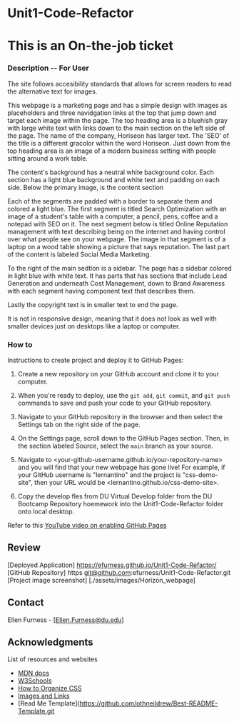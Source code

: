 # Unit1-Code-Refactor
# This is an On-the-job ticket

### Description -- For User

The site follows accesibility standards that allows for screen readers to read the alternative text for images.

This webpage is a marketing page and has a simple design with images as placeholders and three navidgation links at the top that jump down and target each image within the page.  The top heading area is a bluehish gray with large white text with links down to the main section on the left side of the page. The name of the company, Horiseon has larger text. The 'SEO' of the title is a different gracolor within the word Horiseon. Just down from the top heading area is an image of a modern business setting with people sitting around a work table. 

The content's background has a neutral white background color.  Each section has a light blue background and white text and padding on each side. Below the primary image, is the content section

 Each of the segments are padded with a border to separate them and colored a light blue. The first segment is titled Search Optimization with an image of a student's table with a computer, a pencil, pens, coffee and a notepad with SEO on it. The next segment below is titled Online Reputation management with text describing being on the internet and having control over what people see on your webpage. The image in that segment is of a laptop on a wood table showing a picture that says reputation.  The last part of the content is labeled Social Media Marketing.

To the right of the main sedtion is a sidebar.  The page has a sidebar colored in light blue with white text.  It has parts that has sections that include Lead Generation and underneath Cost Management, down to Brand Awareness with each segment having component text that describes them.   

Lastly the copyright text is in smaller text to end the page. 

It is not in responsive design, meaning that it does not look as well with smaller devices just on desktops like a laptop or computer.




### How to


Instructions to create project and deploy it to GitHub Pages:

1. Create a new repository on your GitHub account and clone it to your computer.

2. When you're ready to deploy, use the `git add`, `git commit`, and `git push` commands to save and push your code to your GitHub repository.

3. Navigate to your GitHub repository in the browser and then select the Settings tab on the right side of the page.

4. On the Settings page, scroll down to the GitHub Pages section. Then, in the section labeled Source, select the `main` branch as your source.

5. Navigate to <your-github-username.github.io/your-repository-name> and you will find that your new webpage has gone live! For example, if your GitHub username is "lernantino" and the project is "css-demo-site", then your URL would be <lernantino.github.io/css-demo-site>.

6.  Copy the develop fles from DU Virtual Develop folder from the DU Bootcamp Repository hoemework into the Unit1-Code-Refactor folder onto local desktop.

Refer to this [YouTube video on enabling GitHub Pages](https://youtu.be/P4Mu1t5rIXg) 

## Review

[Deployed Application]  https://efurness.github.io/Unit1-Code-Refactor/
[GitHub Repository] https git@github.com:efurness/Unit1-Code-Refactor.git
[Project image screenshot] [./assets/images/Horizon_webpage]

## Contact

Ellen Furness - [Ellen.Furness@du.edu]

## Acknowledgments

List of resources and websites

* [MDN docs](https://developer.mozilla.org/en-US/docs/Learn/Accessibility)
* [W3Schools](https://www.w3schools.com/)
* [How to Organize CSS](hhttps://9elements.com/css-rule-order/)
* [Images and Links](https://du.bootcampcontent.com/)
* [Read Me Template](https://github.com/othneildrew/Best-README-Template.git